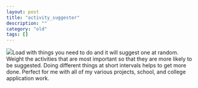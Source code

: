 ```yaml
---
layout: post
title: "activity_suggester"
description: ""
category: "old"
tags: []
---
```



[![](http://www.hackniac.com/blog/wp-content/uploads/2011/09/activity_suggester-1024x815.png)](http://www.hackniac.com/blog/wp-content/uploads/2011/09/activity_suggester.png)Load with things you need to do and it will suggest one at random. Weight the activities that are most important so that they are more likely to be suggested. Doing different things at short intervals helps to get more done. Perfect for me with all of my various projects, school, and college application work.


